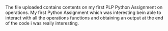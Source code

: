 The file uploaded contains contents on my first PLP Python Assignment on operations.
My first Python Assignment which was interesting bein able to interact with all the operations 
functions and obtaining an output at the end of the code i was really interesting.
